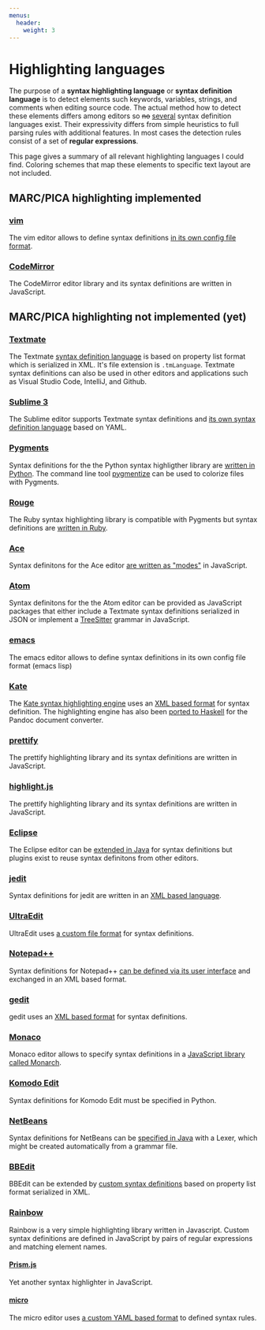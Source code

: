 ```yaml
---
menus:
  header:
    weight: 3
---
```


# Highlighting languages

The purpose of a **syntax highlighting language** or **syntax definition
language** is to detect elements such keywords, variables, strings, and
comments when editing source code. The actual method how to detect these
elements differs among editors so ~~no~~ [several](https://xkcd.com/927/)
syntax definition languages exist. Their expressivity differs from simple
heuristics to full parsing rules with additional features. In most cases the
detection rules consist of a set of **regular expressions**.

This page gives a summary of all relevant highlighting languages I could find.
Coloring schemes that map these elements to specific text layout are not
included.

## MARC/PICA highlighting implemented

### [vim](vim/)

The vim editor allows to define syntax definitions [in its own config file
format](http://vim.wikia.com/wiki/Creating_your_own_syntax_files).

### [CodeMirror](codemirror/)

The CodeMirror editor library and its syntax definitions are written in JavaScript.

## MARC/PICA highlighting not implemented (yet)

### [Textmate]

The Textmate [syntax definition language](https://macromates.com/manual/en/language_grammars)
is based on property list format which is serialized in XML. It's file extension
is `.tmLanguage`. Textmate syntax definitions can also be used in other editors
and applications such as Visual Studio Code, IntelliJ, and Github. 

### [Sublime 3]

The Sublime editor supports Textmate syntax definitions and [its own syntax
definition language](https://www.sublimetext.com/docs/3/syntax.html) based on
YAML.

### [Pygments]

Syntax definitions for the the Python syntax highligther library are [written
in Python](http://pygments.org/docs/lexerdevelopment/). The command line tool
[pygmentize](http://pygments.org/docs/cmdline/) can be used to colorize files
with Pygments.

### [Rouge]

The Ruby syntax highlighting library is compatible with Pygments but syntax
definitions are [written in Ruby](https://github.com/jneen/rouge#using-the-lexer-dsl).

### [Ace]

Syntax definitons for the Ace editor [are written as
"modes"](https://github.com/ajaxorg/ace/wiki/Creating-or-Extending-an-Edit-Mode)
in JavaScript.

### [Atom]

Syntax definitons for the the Atom editor can be provided as JavaScript
packages that either include a Textmate syntax definitions serialized in JSON
or implement a [TreeSitter] grammar in JavaScript.

[TreeSitter]: https://tree-sitter.github.io/tree-sitter/


### [emacs]

The emacs editor allows to define syntax definitions in its own config file format (emacs lisp)

### [Kate]

The [Kate syntax highlighting engine](https://github.com/KDE/syntax-highlighting) uses an
[XML based format](https://docs.kde.org/stable5/en/applications/katepart/highlight.html)
for syntax definition. The highlighting engine has also been
[ported to Haskell](https://github.com/jgm/skylighting) for the Pandoc document converter.

### [prettify]

The prettify highlighting library and its syntax definitions are written in JavaScript.

### [highlight.js]

The prettify highlighting library and its syntax definitions are written in JavaScript.

### [Eclipse]

The Eclipse editor can be [extended in
Java](https://wiki.eclipse.org/FAQ_How_do_I_provide_syntax_coloring_in_an_editor%3F)
for syntax definitions but plugins exist to reuse syntax definitons from other editors.

### [jedit]

Syntax definitions for jedit are written in an [XML based
language](http://www.jedit.org/users-guide/writing-modes-part.html).

### [UltraEdit]

UltraEdit uses
[a custom file format](https://www.ultraedit.com/downloads/extras/wordfiles.html)
for syntax definitions.

### [Notepad++]

Syntax definitions for Notepad++ [can be defined via its user
interface](http://docs.notepad-plus-plus.org/index.php/User_Defined_Languages)
and exchanged in an XML based format.

### [gedit]

gedit uses an [XML based
format](https://developer.gnome.org/gtksourceview/stable/lang-reference.html)
for syntax definitions.

### [Monaco]

Monaco editor allows to specify syntax definitions in a [JavaScript library
called Monarch](https://microsoft.github.io/monaco-editor/monarch.html).

### [Komodo Edit]

Syntax definitions for Komodo Edit must be specified in Python.

### [NetBeans]

Syntax definitions for NetBeans can be
[specified in Java](http://wiki.netbeans.org/How_to_create_support_for_a_new_language)
with a Lexer, which might be created automatically from a grammar file.

### [BBEdit]

BBEdit can be extended by [custom syntax definitions](https://www.barebones.com/support/develop/clm.html)
based on property list format serialized in XML.

### [Rainbow]

Rainbow is a very simple highlighting library written in Javascript. Custom
syntax definitions are defined in JavaScript by pairs of regular expressions
and matching element names.

#### [Prism.js]

Yet another syntax highlighter in JavaScript.

#### [micro]

The micro editor uses [a custom YAML based format](https://github.com/zyedidia/micro/blob/master/runtime/help/colors.md#syntax-files) to defined syntax rules.

[micro]: https://micro-editor.github.io/
[Prism.js]: http://prismjs.com/
[Rainbow]: https://craig.is/making/rainbows
[Monaco]: https://microsoft.github.io/monaco-editor/
[BBEdit]: http://www.barebones.com/products/bbedit
[NetBeans]: https://netbeans.apache.org/
[Textmate]: https://macromates.com/
[Sublime 3]: https://www.sublimetext.com/
[Ace]: https://ace.c9.io/
[Atom]: https://atom.io/
[Rouge]: https://github.com/jneen/rouge
[Pygments]: http://pygments.org/
[vim]: https://www.vim.org/
[Kate]: https://kate-editor.org/
[emacs]: https://www.gnu.org/software/emacs/
[prettify]: https://github.com/google/code-prettify
[highlight.js]: https://highlightjs.org/
[jedit]: http://www.jedit.org/
[Ultraedit]: https://www.ultraedit.com/
[Notepad++]: https://notepad-plus-plus.org/
[gedit]: https://projects.gnome.org/gedit/
[Komodo Edit]: http://www.activestate.com/komodo-edit
[Eclipse]: https://www.eclipse.org/
